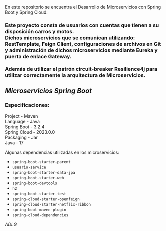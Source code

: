 En este repositorio se encuentra el Desarrollo de Microservicios con Spring Boot y Spring Cloud:

<h3>
Este proyecto consta de usuarios con cuentas que tienen a su disposición carros y motos.
<br>Dichos microservicios que se comunican utilizando:<br>
RestTemplate, Feign Client, configuraciones de archivos en Git y administración de dichos microservicios mediante Eureka y puerta de enlace Gateway.<br>
<br>Además de utilizar el patrón circuit-breaker Resilience4j para utilizar correctamente la arquitectura de Microservicios.
</h3>

## ***Microservicios Spring Boot***

### Especificaciones:

Project - Maven <br>
Language - Java <br>
Spring Boot - 3.2.4 <br>
Spring Cloud - 2023.0.0 <br>
Packaging - Jar <br>
Java - 17 <br>

Algunas dependencias utilizadas en los microservicios:
* `spring-boot-starter-parent`
* `usuario-service`
* `spring-boot-starter-data-jpa`
* `spring-boot-starter-web`
* `spring-boot-devtools`
* `h2`
* `spring-boot-starter-test`
* `spring-cloud-starter-openfeign`
* `spring-cloud-starter-netflix-ribbon`
* `spring-boot-maven-plugin`
* `spring-cloud-dependencies`

*ADLG*

